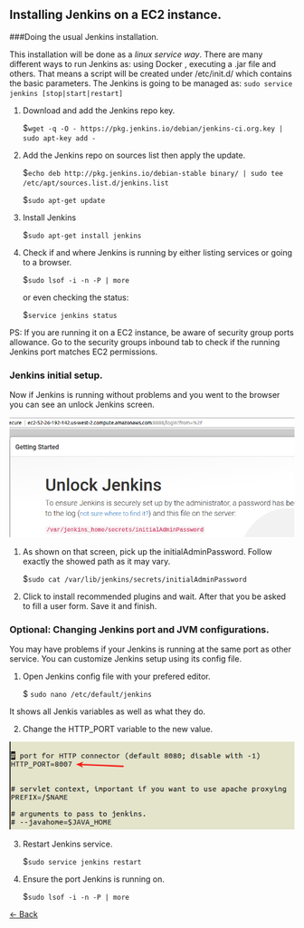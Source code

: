 ## Installing Jenkins on a EC2 instance.

###Doing the usual Jenkins installation.

This installation will be done as a *linux service way*. There are many different ways to run Jenkins as: using Docker
, executing a .jar file and others. That means a script will be created under /etc/init.d/ which contains the basic
parameters. The Jenkins is going to be managed as:  `sudo service jenkins [stop|start|restart]`

1. Download and add the Jenkins repo key.

	$`wget -q -O - https://pkg.jenkins.io/debian/jenkins-ci.org.key | sudo apt-key add -`

2. Add the Jenkins repo on sources list then apply the update.

	$`echo deb http://pkg.jenkins.io/debian-stable binary/ | sudo tee /etc/apt/sources.list.d/jenkins.list`

	$`sudo apt-get update`

3. Install Jenkins

	$`sudo apt-get install jenkins`

4. Check if and where Jenkins is running by either listing services or going to a browser.

	$`sudo lsof -i -n -P | more`

	or even checking the status:

	$`service jenkins status`

PS: If you are running it on a EC2 instance, be aware of security group ports allowance. Go to the security groups inbound tab
to check if the running Jenkins port matches EC2 permissions.
 
### Jenkins initial setup.

Now if Jenkins is running without problems and you went to the browser you can see an unlock Jenkins screen.

![unlock-jenkins](images/unlock-jenkins.png) 

1. As shown on that screen, pick up the initialAdminPassword. Follow exactly the showed path as it may vary. 

   $`sudo cat /var/lib/jenkins/secrets/initialAdminPassword`

2. Click to install recommended plugins and wait. After that you be asked to fill a user form. Save it and finish.

### Optional:  Changing Jenkins port and JVM configurations.

You may have problems if your Jenkins is running at the same port as other service. You can customize Jenkins setup
using its config file.

1. Open Jenkins config file with your prefered editor.

   $ `sudo nano /etc/default/jenkins`

It shows all Jenkis variables as well as what they do.

2. Change the HTTP_PORT variable to the new value.

![http-port](images/http-port.png) 

3. Restart Jenkins service.

   $`sudo service jenkins restart`

4. Ensure the port Jenkins is running on.

   $`sudo lsof -i -n -P | more`


[<- Back](README.md)





